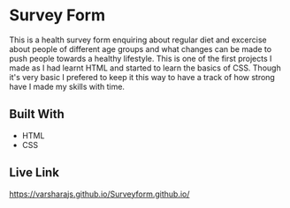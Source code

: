 # Survey Form

 This is a health survey form enquiring about regular diet and excercise about people of different age groups and what changes can be made to push people towards a healthy lifestyle. This is one of the first projects I made as I had learnt HTML and started to learn the basics of CSS. Though it's very basic I prefered to keep it this way to have a track of how strong have I made my skills with time.
 
 
## Built With 

 - HTML
 - CSS
  
  
## Live Link
 
 https://varsharajs.github.io/Surveyform.github.io/
 
 


